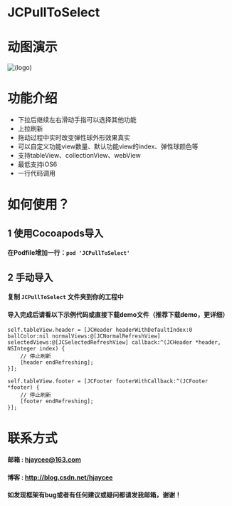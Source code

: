# JCPullToSelect

# 动图演示

![(logo)](http://img2.ph.126.net/Llgf4tTJuUc2b7d6S8sBvw==/6631348141165948742.gif)

# 功能介绍

* 下拉后继续左右滑动手指可以选择其他功能
* 上拉刷新
* 拖动过程中实时改变弹性球外形效果真实
* 可以自定义功能view数量、默认功能view的index、弹性球颜色等
* 支持tableView、collectionView、webView
* 最低支持iOS6
* 一行代码调用

# 如何使用？

## 1 使用Cocoapods导入

#### 在Podfile增加一行：`pod 'JCPullToSelect'`

## 2 手动导入

#### 复制 `JCPullToSelect` 文件夹到你的工程中


#### 导入完成后请看以下示例代码或直接下载demo文件（推荐下载demo，更详细）

```objc
self.tableView.header = [JCHeader headerWithDefaultIndex:0 ballColor:nil normalViews:@[JCNormalRefreshView] selectedViews:@[JCSelectedRefreshView] callback:^(JCHeader *header, NSInteger index) {
    // 停止刷新
    [header endRefreshing];
}];
    
self.tableView.footer = [JCFooter footerWithCallback:^(JCFooter *footer) {
    // 停止刷新
    [footer endRefreshing];
}];
```

# 联系方式

#### 邮箱 : hjaycee@163.com
#### 博客 : http://blog.csdn.net/hjaycee
#### 如发现框架有bug或者有任何建议或疑问都请发我邮箱，谢谢！
